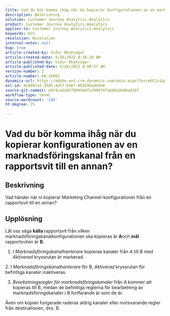 ```yaml
---
title: Vad du bör komma ihåg när du kopierar konfigurationen av en marknadsföringskanal från en rapportsvit till en annan?
description: Beskrivning
solution: Customer Journey Analytics,Analytics
product: Customer Journey Analytics,Analytics
applies-to: Customer Journey Analytics,Analytics
keywords: KCS
resolution: Resolution
internal-notes: null
bug: true
article-created-by: Vidur Bhatnagar
article-created-date: 4/26/2022 8:38:20 AM
article-published-by: Vidur Bhatnagar
article-published-date: 4/26/2022 8:40:57 AM
version-number: 2
article-number: KA-15865
dynamics-url: https://adobe-ent.crm.dynamics.com/main.aspx?forceUCI=1&pagetype=entityrecord&etn=knowledgearticle&id=7b416a33-3cc5-ec11-a7b6-0022480a1004
exl-id: 4c8497a2-2585-4e57-b167-49324ba9b9a0
source-git-commit: e8f4ca2dd578944d4fe399074fab461de88ad247
workflow-type: tm+mt
source-wordcount: '145'
ht-degree: 2%

---
```


# Vad du bör komma ihåg när du kopierar konfigurationen av en marknadsföringskanal från en rapportsvit till en annan?

## Beskrivning


Vad händer när ni kopierar Marketing Channel-konfigurationer från en rapportsvit till en annan?


## Upplösning


Låt oss säga <b>källa </b>rapportsvit från vilken marknadsföringskanalkonfigurationen ska kopieras är <b>A</b>och <b>mål </b>rapportsviten är <b>B.</b>

1. I *Marknadsföringskanalhanterare* kopieras kanaler från A till B med *Aktiverad* kryssrutan är markerad.

2. I *Marknadsföringskanalhanterare* för B, *Aktiverad* kryssrutan för befintliga kanaler inaktiveras.

3. *Bearbetningsregler för marknadsföringskanaler* från A kommer att kopieras till B, medan de befintliga reglerna för bearbetning av marknadsföringskanaler i B fortfarande är som de är.

Även om kopian fungerade raderas aldrig kanaler eller motsvarande regler från destinationen, dvs. B.
